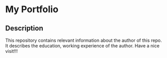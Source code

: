 # My Portfolio

## Description

This repository contains relevant information about the author of this repo. It describes the education, working experience of the author.
Have a nice visit!!!